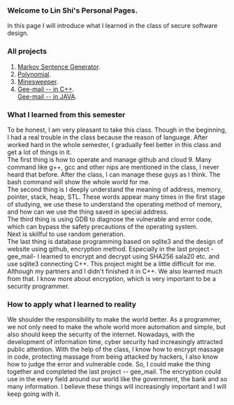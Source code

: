 ### Welcome to Lin Shi's Personal Pages.
In this page I will introduce what I learned in the class of secure software design.

### All projects
1. [Markov Sentence Generator](http://markov.double0ten.us/).
2. [Polynomial](http://poly.double0ten.us/).
3. [Minesweeper](http://minesweeper.double0ten.us/).
4. [Gee-mail -- in C++](http://geemail.double0ten.us/).
   <br>[Gee-mail -- in JAVA](http://pan.baidu.com/s/1i5nxPbR).

### What I learned from this semester
To be honest, I am very pleasant to take this class. Though in the beginning, I had a real trouble in the class because the reason of language. After worked hard in the whole semester, I gradually feel better in this class and get a lot of things in it.
<br>The first thing is how to operate and manage github and cloud 9. Many command like g++, gcc and other nips are mentioned in the class, I never heard that before. After the class, I can manage these guys as I think. The bash command will show the whole world for me.
<br>The second thing is I deeply understand the meaning of address, memory, pointer, stack, heap, STL. These words appear many times in the first stage of studying, we use these to understand the operating method of memory, and how can we use the thing saved in special address.
<br>The third thing is using GDB to diagnose the vulnerable and error code, which can bypass the safety precautions of the operating system.
<br>Next is skillful to use random generation.
<br>The last thing is database programming based on sqlite3 and the design of website using github, encryption method. Especially in the last project -gee_mail- I learned to encrypt and decrypt using SHA256 sala20 etc. and use sqlite3 connecting C++. This project might be a little difficult for me. Although my partners and I didn't finished it in C++. We also learned much from that. I know more about encryption, which is very important to be a security programmer.

### How to apply what I learned to reality
We shoulder the responsibility to make the world better. As a programmer, we not only need to make the whole world more automation and simple, but also should keep the security of the internet. Nowadays, with the development of information time, cyber security had increasingly attracted public attention. With the help of the class, I know how to encrypt massage in code, protecting massage from being attacked by hackers, I also know how to judge the error and vulnerable code. So, I could make the thing together and completed the last project -- gee_mail. The encryption could use in the every field around our world like the government, the bank and so many information. I believe these things will increasingly important and I will keep going with it.
